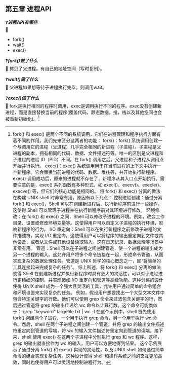## 第五章 进程API

:question:***进程API有哪些***        
:key:   
* fork()
* wait()
* exec()
  
:question:***fork()做了什么***       
:key: 拷贝了父进程。有自己的地址空间（写时复制）。  

:question:***wait()做了什么***     
:key: 父进程如果想等待子进程执行完毕。则调用wait。  

:question:***exec()做了什么***   
:key: fork是执行相同的程序时调用，exec是调用执行不同的程序。exec没有创建新进程，而是直接替换当前的程序(覆盖代码，静态数据。推，栈以及其他空间也会被重新初始化)。[^1]  

[^1]: fork() 和 exec() 是两个不同的系统调用，它们在进程管理和程序执行方面有着不同的作用。我们先来区分这两者的功能：
fork()：fork() 系统调用创建一个与调用它的进程（父进程）几乎完全相同的新进程（子进程）。子进程是父进程的副本，拥有相同的代码、数据、文件描述符等。唯一的区别是父进程和子进程的进程 ID（PID）不同。在 fork() 调用之后，父进程和子进程从调用点开始并行执行。
exec()：exec() 系统调用用于在当前进程的上下文中执行一个新程序。它会替换当前进程的代码、数据、堆栈等，并开始执行新程序。exec() 调用成功后，原来的进程就不存在了，新程序从其入口点开始执行。需要注意的是，exec() 系列函数有多种形式，如 execl()、execv()、execle()、execve() 等，但它们的核心功能是相同的。
将 fork() 和 exec() 分离的做法在构建 UNIX shell 时非常有用，原因有以下几点：
控制进程创建：通过分离 fork() 和 exec()，Shell 可以在创建新进程后、执行新程序前进行一些操作。这使得 Shell 可以管理子进程并在执行新程序前对其环境进行修改。
环境修改：在 fork() 和 exec() 之间，Shell 可以修改子进程的环境。例如，改变工作目录、设置或修改环境变量等。这使得用户可以自定义子进程的执行环境，影响新程序的行为。
I/O 重定向：Shell 可以在执行新程序之前修改子进程的文件描述符，实现 I/O 重定向。这使得用户可以将程序的输出重定向到文件或其他设备，或者从文件或其他设备读取输入。这在日志记录、数据处理等场景中非常有用。
管道：Shell 可以在子进程之间创建管道，使一个进程的输出成为另一个进程的输入。这允许用户将多个命令链接在一起，形成命令管道，从而实现复杂的数据处理任务。管道是 UNIX 哲学的核心概念之一，即“将简单的工具连接起来完成复杂的任务”。
综上所述，将 fork() 和 exec() 分离的做法使得 Shell 在创建新进程并执行新程序时具有更大的灵活性，可以对子进程进行更精细的控制，并实现诸如 I/O 重定向和管道等高级功能。这种分离的设计使得 UNIX shell 成为一个强大且灵活的工具，允许用户通过简单的命令组合和环境设置来实现复杂的任务。
例如，假设用户想要找出一个大型文本文件中包含特定关键字的行数。他们可以使用 grep 命令来过滤包含关键字的行，然后通过管道将 grep 的输出传递给 wc 命令以计算行数。这个命令可能类似于：
grep "keyword" largefile.txt | wc -l
在这个示例中，shell 首先使用 fork() 创建两个子进程，一个用于执行 grep 命令，另一个用于执行 wc 命令。然后，shell 在两个子进程之间创建一个管道，并将 grep 的输出文件描述符重定向到管道的写端，将 wc 的输入文件描述符重定向到管道的读端。接下来，shell 使用 exec() 在这两个子进程中分别执行 grep 和 wc 程序。这样，grep 的输出就直接作为 wc 的输入，用户可以方便地得到结果。
这个示例展示了通过分离 fork() 和 exec() 实现的灵活性，以及 UNIX shell 如何通过简单命令的组合实现复杂任务。这种设计使得 shell 和操作系统之间的交互更加高效，同时也使得用户可以灵活地控制进程行为。